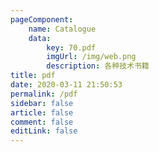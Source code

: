 ```yaml
---
pageComponent:
    name: Catalogue
    data:
        key: 70.pdf
        imgUrl: /img/web.png
        description: 各种技术书籍
title: pdf
date: 2020-03-11 21:50:53
permalink: /pdf
sidebar: false
article: false
comment: false
editLink: false
---
```

